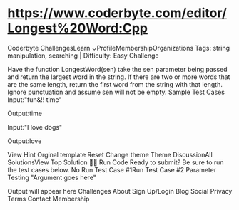 ﻿# https://www.coderbyte.com/editor/Longest%20Word:Cpp

Coderbyte
ChallengesLearn ⌄ProfileMembershipOrganizations
Tags: string manipulation, searching | Difficulty: Easy
Challenge 

Have the function LongestWord(sen) take the sen parameter being passed and return the largest word in the string. If there are two or more words that are the same length, return the first word from the string with that length. Ignore punctuation and assume sen will not be empty. 
Sample Test Cases
Input:"fun&!! time"

Output:time


Input:"I love dogs"

Output:love

View Hint
Orginal template Reset Change theme Theme DiscussionAll SolutionsView Top Solution

Run Code  Ready to submit? Be sure to run the test cases below.  No
Run Test Case #1Run Test Case #2
Parameter Testing
"Argument goes here"
 
Output will appear here
Challenges About Sign Up/Login Blog Social Privacy Terms Contact Membership